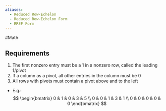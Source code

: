 ```yaml
---
aliases:
  - Reduced Row-Echelon
  - Reduced Row-Echelon Form
  - RREF Form
---
```

#Math 
## Requirements
1. The first nonzero entry must be a 1 in a nonzero row, called the leading 1/pivot
2. If a column as a pivot, all other entries in the column must be 0
3. All rows with pivots must contain a pivot above and to the left
* E.g.:
$$
\begin{bmatrix}
0 & 1 & 0 & 3 & 5 \\
0 & 0 & 1 & 3 & 1 \\
0 & 0 & 0 & 0 & 0
\end{bmatrix}
$$